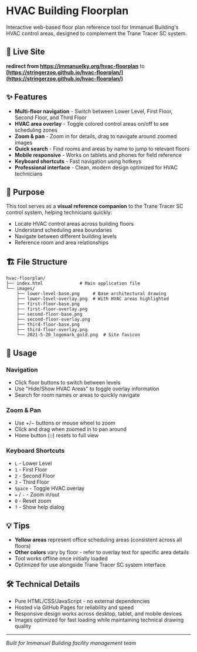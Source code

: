 # HVAC Building Floorplan

Interactive web-based floor plan reference tool for Immanuel Building's HVAC control areas, designed to complement the Trane Tracer SC system.

## 🔗 Live Site
**redirect from https://immanuelky.org/hvac-floorplan** to
**[https://stringerzoo.github.io/hvac-floorplan/](https://stringerzoo.github.io/hvac-floorplan/)**

## ✨ Features

- **Multi-floor navigation** - Switch between Lower Level, First Floor, Second Floor, and Third Floor
- **HVAC area overlay** - Toggle colored control areas on/off to see scheduling zones
- **Zoom & pan** - Zoom in for details, drag to navigate around zoomed images
- **Quick search** - Find rooms and areas by name to jump to relevant floors
- **Mobile responsive** - Works on tablets and phones for field reference
- **Keyboard shortcuts** - Fast navigation using hotkeys
- **Professional interface** - Clean, modern design optimized for HVAC technicians

## 🎯 Purpose

This tool serves as a **visual reference companion** to the Trane Tracer SC control system, helping technicians quickly:
- Locate HVAC control areas across building floors
- Understand scheduling area boundaries 
- Navigate between different building levels
- Reference room and area relationships

## 🏗️ File Structure

```
hvac-floorplan/
├── index.html              # Main application file
└── images/
    ├── lower-level-base.png     # Base architectural drawing
    ├── lower-level-overlay.png  # With HVAC areas highlighted
    ├── first-floor-base.png
    ├── first-floor-overlay.png
    ├── second-floor-base.png
    ├── second-floor-overlay.png
    ├── third-floor-base.png
    ├── third-floor-overlay.png
    └── 2021-5-20_logomark_gold.png  # Site favicon
```

## 🚀 Usage

### Navigation
- Click floor buttons to switch between levels
- Use "Hide/Show HVAC Areas" to toggle overlay information
- Search for room names or areas to quickly navigate

### Zoom & Pan
- Use +/− buttons or mouse wheel to zoom
- Click and drag when zoomed in to pan around
- Home button (⌂) resets to full view

### Keyboard Shortcuts
- `L` - Lower Level
- `1` - First Floor  
- `2` - Second Floor
- `3` - Third Floor
- `Space` - Toggle HVAC overlay
- `=` / `-` - Zoom in/out
- `0` - Reset zoom
- `?` - Show help dialog

## 💡 Tips

- **Yellow areas** represent office scheduling areas (consistent across all floors)
- **Other colors** vary by floor - refer to overlay text for specific area details
- Tool works offline once initially loaded
- Optimized for use alongside Trane Tracer SC system interface

## 🛠️ Technical Details

- Pure HTML/CSS/JavaScript - no external dependencies
- Hosted via GitHub Pages for reliability and speed
- Responsive design works across desktop, tablet, and mobile devices
- Images optimized for fast loading while maintaining technical drawing quality

---

*Built for Immanuel Building facility management team*
